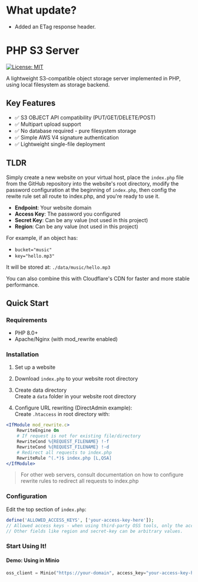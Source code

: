 # What update?
- Added an ETag response header. 

# PHP S3 Server

[![License: MIT](https://img.shields.io/badge/License-MIT-blue.svg)](https://opensource.org/licenses/MIT)

A lightweight S3-compatible object storage server implemented in PHP, using local filesystem as storage backend.

## Key Features

- ✅ S3 OBJECT API compatibility (PUT/GET/DELETE/POST)
- ✅ Multipart upload support
- ✅ No database required - pure filesystem storage
- ✅ Simple AWS V4 signature authentication
- ✅ Lightweight single-file deployment


## TLDR

Simply create a new website on your virtual host, place the `index.php` file from the GitHub repository into the website's root directory, modify the password configuration at the beginning of `index.php`, then config the rewite rule set all route to index.php, and you're ready to use it.

- **Endpoint**: Your website domain  
- **Access Key**: The password you configured  
- **Secret Key**: Can be any value (not used in this project)  
- **Region**: Can be any value (not used in this project)  

For example, if an object has:  
- `bucket="music"`  
- `key="hello.mp3"`  

It will be stored at: `./data/music/hello.mp3`  

You can also combine this with Cloudflare's CDN for faster and more stable performance.



## Quick Start

### Requirements

- PHP 8.0+
- Apache/Nginx (with mod_rewrite enabled)

### Installation

1. Set up a website

2. Download `index.php` to your website root directory

3. Create data directory  
Create a `data` folder in your website root directory

4. Configure URL rewriting (DirectAdmin example):  
Create `.htaccess` in root directory with:
```apache
<IfModule mod_rewrite.c>
    RewriteEngine On
    # If request is not for existing file/directory
    RewriteCond %{REQUEST_FILENAME} !-f
    RewriteCond %{REQUEST_FILENAME} !-d
    # Redirect all requests to index.php
    RewriteRule ^(.*)$ index.php [L,QSA]
</IfModule>
```
> For other web servers, consult documentation on how to configure rewrite rules to redirect all requests to index.php

### Configuration

Edit the top section of `index.php`:
```php
define('ALLOWED_ACCESS_KEYS', ['your-access-key-here']);  
// Allowed access keys - when using third-party OSS tools, only the access-key is required.
// Other fields like region and secret-key can be arbitrary values.
```

### Start Using It!

#### Demo: Using in Minio

```python
oss_client = Minio("https://your-domain", access_key="your-access-key-here", secret_key="*", secure=True)

```